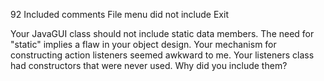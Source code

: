 92
Included comments
File menu did not include Exit

Your JavaGUI class should not include static data members. The need for "static" implies a flaw in your object design.
Your mechanism for constructing action listeners seemed awkward to me.
Your listeners class had constructors that were never used. Why did you include them?
